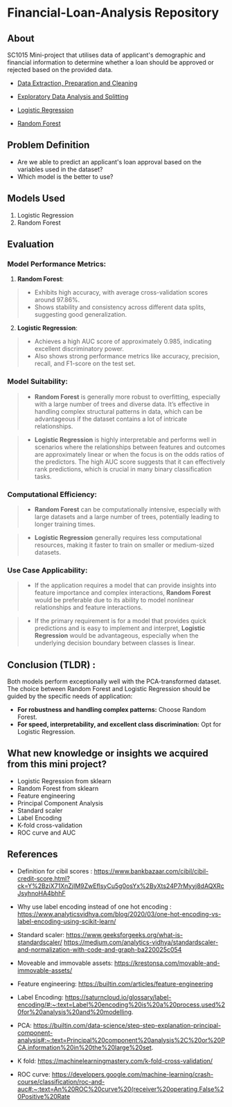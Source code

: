 # Financial-Loan-Analysis Repository

## About

SC1015 Mini-project that utilises data of applicant's demographic and financial information to determine whether a loan should be approved or rejected based on the provided data.

- [Data Extraction, Preparation and Cleaning](https://github.com/Tableunstable/Financial-Loan-Analysis/blob/main/data-extraction-prep-cleaning.ipynb)
  
- [Exploratory Data Analysis and Splitting ](https://github.com/Tableunstable/Financial-Loan-Analysis/blob/main/EDA%20and%20splitting.ipynb)
  
- [Logistic Regression](https://github.com/Tableunstable/Financial-Loan-Analysis/blob/main/Logistic%20Regression%20.ipynb)
  
- [Random Forest](https://github.com/Tableunstable/Financial-Loan-Analysis/blob/main/Random%20Forest.ipynb)



## Problem Definition

- Are we able to predict an applicant's loan approval based on the variables used in the dataset?
- Which model is the better to use?

## Models Used
1. Logistic Regression
2. Random Forest

## Evaluation
### Model Performance Metrics:
1. **Random Forest**:
  > - Exhibits high accuracy, with average cross-validation scores around 97.86%.
  > - Shows stability and consistency across different data splits, suggesting good generalization.

2. **Logistic Regression**:
  > - Achieves a high AUC score of approximately 0.985, indicating excellent discriminatory power.
  > - Also shows strong performance metrics like accuracy, precision, recall, and F1-score on the test set.

### Model Suitability:
> - **Random Forest** is generally more robust to overfitting, especially with a large number of trees and diverse data. It’s effective in handling complex structural patterns in data, which can be advantageous if the dataset contains a lot of intricate relationships.
  
> - **Logistic Regression** is highly interpretable and performs well in scenarios where the relationships between features and outcomes are approximately linear or when the focus is on the odds ratios of the predictors. The high AUC score suggests that it can effectively rank predictions, which is crucial in many binary classification tasks.

### Computational Efficiency:
> - **Random Forest** can be computationally intensive, especially with large datasets and a large number of trees, potentially leading to longer training times.
  
> - **Logistic Regression** generally requires less computational resources, making it faster to train on smaller or medium-sized datasets.

### Use Case Applicability:
> - If the application requires a model that can provide insights into feature importance and complex interactions, **Random Forest** would be preferable due to its ability to model nonlinear relationships and feature interactions.

> - If the primary requirement is for a model that provides quick predictions and is easy to implement and interpret, **Logistic Regression** would be advantageous, especially when the underlying decision boundary between classes is linear.

## Conclusion (TLDR) :
Both models perform exceptionally well with the PCA-transformed dataset. The choice between Random Forest and Logistic Regression should be guided by the specific needs of application:
- **For robustness and handling complex patterns:** Choose Random Forest.
- **For speed, interpretability, and excellent class discrimination:** Opt for Logistic Regression.


## What new knowledge or insights we acquired from this mini project?
- Logistic Regression from sklearn
- Random Forest from sklearn
- Feature engineering
- Principal Component Analysis
- Standard scaler
- Label Encoding
- K-fold cross-validation
- ROC curve and AUC

## References
- Definition for cibil scores : https://www.bankbazaar.com/cibil/cibil-credit-score.html?ck=Y%2BziX71XnZjIM9ZwEflsyCu5g0osYx%2ByXts24P7rMyyj8dAQXRcJsyhnoHA4bhhF
  
- Why use label encoding instead of one hot encoding :
https://www.analyticsvidhya.com/blog/2020/03/one-hot-encoding-vs-label-encoding-using-scikit-learn/

- Standard scaler: 
https://www.geeksforgeeks.org/what-is-standardscaler/ 
https://medium.com/analytics-vidhya/standardscaler-and-normalization-with-code-and-graph-ba220025c054

- Moveable and immovable assets:
https://krestonsa.com/movable-and-immovable-assets/

- Feature engineering:
https://builtin.com/articles/feature-engineering

- Label Encoding:
https://saturncloud.io/glossary/label-encoding/#:~:text=Label%20encoding%20is%20a%20process,used%20for%20analysis%20and%20modelling.

- PCA: 
https://builtin.com/data-science/step-step-explanation-principal-component-analysis#:~:text=Principal%20component%20analysis%2C%20or%20PCA,information%20in%20the%20large%20set.

- K fold: 
https://machinelearningmastery.com/k-fold-cross-validation/

- ROC curve: 
https://developers.google.com/machine-learning/crash-course/classification/roc-and-auc#:~:text=An%20ROC%20curve%20(receiver%20operating,False%20Positive%20Rate
  
